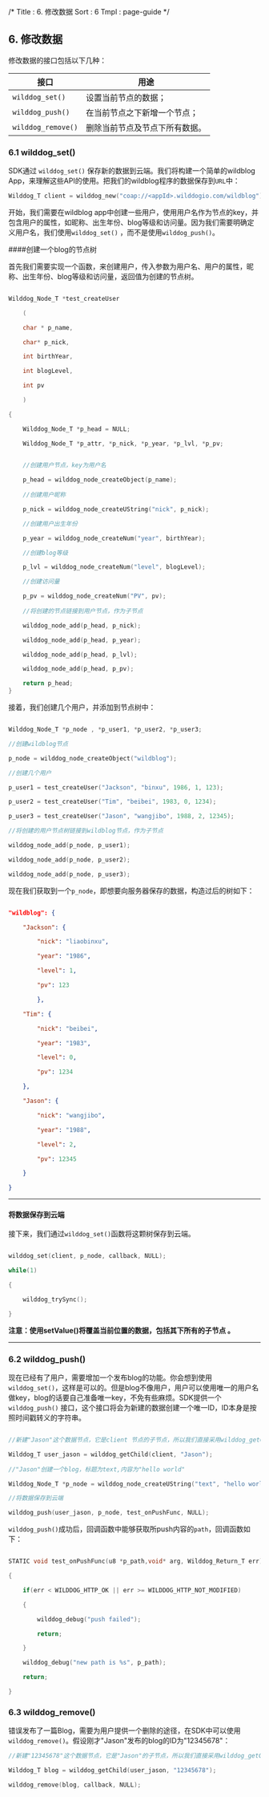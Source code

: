 /*
Title : 6. 修改数据
Sort : 6
Tmpl : page-guide
*/
## 6. 修改数据

修改数据的接口包括以下几种：

接口 | 用途
----| ----
`wilddog_set()` | 设置当前节点的数据；
`wilddog_push()` | 在当前节点之下新增一个节点；
`wilddog_remove()` | 删除当前节点及节点下所有数据。

### 6.1 wilddog_set()

SDK通过 `wilddog_set()` 保存新的数据到云端。我们将构建一个简单的wildblog App，来理解这些API的使用。把我们的wildblog程序的数据保存到`URL`中：

```c
Wilddog_T client = wilddog_new("coap://<appId>.wilddogio.com/wildblog");
```

开始，我们需要在wildblog app中创建一些用户，使用用户名作为节点的key，并包含用户的属性，如昵称、出生年份、blog等级和访问量。因为我们需要明确定义用户名，我们使用`wilddog_set()` ，而不是使用`wilddog_push()`。

####创建一个blog的节点树

首先我们需要实现一个函数，来创建用户，传入参数为用户名、用户的属性，昵称、出生年份、blog等级和访问量，返回值为创建的节点树。

```c

Wilddog_Node_T *test_createUser

	(

	char * p_name, 

	char* p_nick,

	int birthYear,

	int blogLevel,

	int pv

	)

{

	Wilddog_Node_T *p_head = NULL;

	Wilddog_Node_T *p_attr, *p_nick, *p_year, *p_lvl, *p_pv;

	
	//创建用户节点，key为用户名

	p_head = wilddog_node_createObject(p_name);
	
	//创建用户昵称

	p_nick = wilddog_node_createUString("nick", p_nick);

	//创建用户出生年份

	p_year = wilddog_node_createNum("year", birthYear);

	//创建blog等级

	p_lvl = wilddog_node_createNum("level", blogLevel);

	//创建访问量

	p_pv = wilddog_node_createNum("PV", pv);
	
	//将创建的节点链接到用户节点，作为子节点

	wilddog_node_add(p_head, p_nick);

	wilddog_node_add(p_head, p_year);

	wilddog_node_add(p_head, p_lvl);

	wilddog_node_add(p_head, p_pv);

	return p_head;
}
```

接着，我们创建几个用户，并添加到节点树中：

```c

Wilddog_Node_T *p_node , *p_user1, *p_user2, *p_user3;

//创建wildblog节点

p_node = wilddog_node_createObject("wildblog");

//创建几个用户

p_user1 = test_createUser("Jackson", "binxu", 1986, 1, 123);

p_user2 = test_createUser("Tim", "beibei", 1983, 0, 1234);

p_user3 = test_createUser("Jason", "wangjibo", 1988, 2, 12345);

//将创建的用户节点树链接到wildblog节点，作为子节点

wilddog_node_add(p_node, p_user1);

wilddog_node_add(p_node, p_user2);

wilddog_node_add(p_node, p_user3);
```

现在我们获取到一个`p_node`，即想要向服务器保存的数据，构造过后的树如下：

```json

"wildblog": {

	"Jackson": {

		"nick": "liaobinxu",

		"year": "1986",

		"level": 1,

		"pv": 123

		},

	"Tim": {

		"nick": "beibei",

		"year": "1983",

		"level": 0,

		"pv": 1234

	},

	"Jason": {

		"nick": "wangjibo",

		"year": "1988",

		"level": 2,

		"pv": 12345

	}

}
```

----

#### 将数据保存到云端

接下来，我们通过`wilddog_set()`函数将这颗树保存到云端。

```c

wilddog_set(client, p_node, callback, NULL);

while(1)

{

	wilddog_trySync();

}

```

**注意：使用setValue()将覆盖当前位置的数据，包括其下所有的子节点 。**

----

### 6.2 wilddog_push()

现在已经有了用户，需要增加一个发布blog的功能。你会想到使用`wilddog_set()`，这样是可以的。但是blog不像用户，用户可以使用唯一的用户名做key，blog的话要自己准备唯一key，不免有些麻烦。SDK提供一个`wilddog_push()` 接口，这个接口将会为新建的数据创建一个唯一ID，ID本身是按照时间戳转义的字符串。

```c

//新建"Jason"这个数据节点，它是client 节点的子节点，所以我们直接采用wilddog_getChild方法。

Wilddog_T user_jason = wilddog_getChild(client, "Jason");
 
//"Jason"创建一个blog，标题为text,内容为"hello world"

Wilddog_Node_T *p_node = wilddog_node_createUString("text", "hello world");

//将数据保存到云端

wilddog_push(user_jason, p_node, test_onPushFunc, NULL);

```

`wilddog_push()`成功后，回调函数中能够获取所push内容的`path`，回调函数如下：

```c

STATIC void test_onPushFunc(u8 *p_path,void* arg, Wilddog_Return_T err)

{

	if(err < WILDDOG_HTTP_OK || err >= WILDDOG_HTTP_NOT_MODIFIED)

	{

		wilddog_debug("push failed");

		return;

	}

	wilddog_debug("new path is %s", p_path);

	return;

}

```

### 6.3 wilddog_remove()
错误发布了一篇Blog，需要为用户提供一个删除的途径，在SDK中可以使用`wilddog_remove()`。假设刚才"Jason"发布的blog的ID为"12345678"：

```c
//新建"12345678"这个数据节点，它是"Jason"的子节点，所以我们直接采用wilddog_getChild方法。

Wilddog_T blog = wilddog_getChild(user_jason, "12345678");

wilddog_remove(blog, callback, NULL);

```
